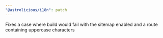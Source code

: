 ```yaml
---
"@astrolicious/i18n": patch
---
```


Fixes a case where build would fail with the sitemap enabled and a route containing uppercase characters
